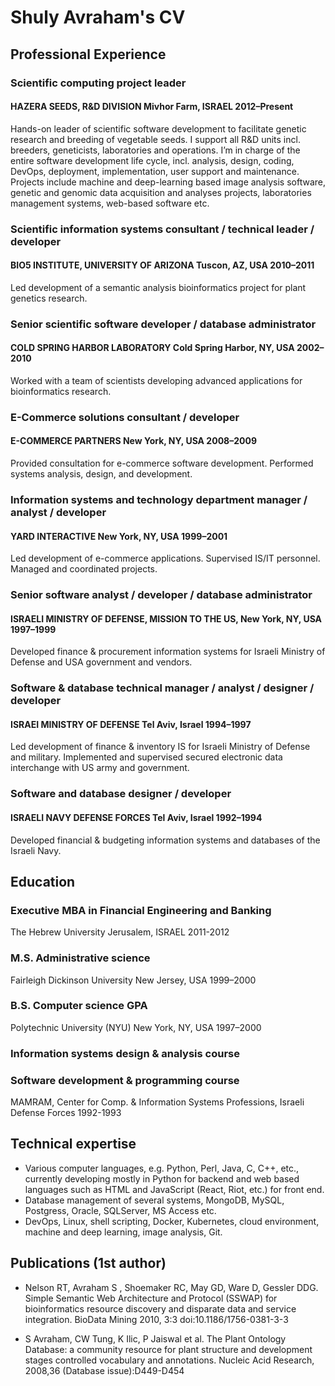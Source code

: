 # Shuly Avraham's CV

## Professional Experience

### Scientific computing project leader
#### HAZERA SEEDS, R&D DIVISION 	Mivhor Farm, ISRAEL 	2012–Present
Hands-on leader of scientific software development to facilitate genetic research and breeding of vegetable seeds. I support all R&D units incl. breeders, geneticists, laboratories and operations. I’m in charge of the entire software development life cycle, incl. analysis, design, coding, DevOps, deployment, implementation, user support and maintenance. Projects include machine and deep-learning based image analysis software, genetic and genomic data acquisition and analyses projects, laboratories management systems, web-based software etc.

### Scientific information systems consultant / technical leader / developer
#### BIO5 INSTITUTE, UNIVERSITY OF ARIZONA 	 Tuscon, AZ, USA 	2010–2011 

Led development of a semantic analysis bioinformatics project for plant genetics research.

### Senior scientific software developer / database administrator
#### COLD SPRING HARBOR LABORATORY	Cold Spring Harbor, NY, USA 	2002–2010
Worked with a team of scientists developing advanced applications for bioinformatics research. 

### E-Commerce solutions consultant / developer
#### E-COMMERCE PARTNERS                         New York, NY, USA 	 2008–2009 
Provided consultation for e-commerce software development. Performed systems analysis, design, and development.

### Information systems and technology department manager / analyst / developer
#### YARD INTERACTIVE 	New York, NY, USA 	1999–2001
Led development of e-commerce applications. Supervised IS/IT personnel. Managed and coordinated projects. 

### Senior software analyst / developer / database administrator 
#### ISRAELI MINISTRY OF DEFENSE, MISSION TO THE US, New York, NY, USA	1997–1999

Developed finance & procurement information systems for Israeli Ministry of Defense and USA government and vendors. 

### Software & database technical manager / analyst / designer / developer
#### ISRAEI MINISTRY OF DEFENSE	 Tel Aviv, Israel	1994–1997
Led development of finance & inventory IS for Israeli Ministry of Defense and military. Implemented and supervised secured electronic data interchange with US army and government.

### Software and database designer / developer
#### ISRAELI NAVY DEFENSE FORCES 	Tel Aviv, Israel	1992–1994
Developed financial & budgeting information systems and databases of the Israeli Navy.

## Education

### Executive MBA in Financial Engineering and Banking
The Hebrew University 	Jerusalem, ISRAEL    2011-2012
	
### M.S. Administrative science 
Fairleigh Dickinson University 	New Jersey, USA 	1999–2000

### B.S. Computer science GPA
Polytechnic University (NYU)	New York, NY, USA 	1997–2000
 
### Information systems design & analysis course	
### Software development & programming course		
MAMRAM, Center for Comp. & Information Systems Professions, Israeli Defense Forces 1992-1993

## Technical expertise

* Various computer languages, e.g. Python, Perl, Java, C, C++, etc., currently developing mostly in Python for backend and web based languages such as HTML and JavaScript (React, Riot, etc.) for front end. 
* Database management of several systems, MongoDB, MySQL, Postgress, Oracle, SQLServer, MS Access etc. 
* DevOps, Linux, shell scripting, Docker, Kubernetes, cloud environment, machine and deep learning, image analysis, Git.

## Publications (1st author)

* Nelson RT, Avraham S , Shoemaker RC, May GD, Ware D, Gessler DDG. Simple Semantic Web Architecture and Protocol (SSWAP) for bioinformatics resource discovery and disparate data and service integration. BioData Mining 2010, 3:3 doi:10.1186/1756-0381-3-3

* S Avraham, CW Tung, K Ilic, P Jaiswal et al. The Plant Ontology Database: a community resource for plant structure and development stages controlled vocabulary and annotations. Nucleic Acid Research, 2008,36 (Database issue):D449-D454
